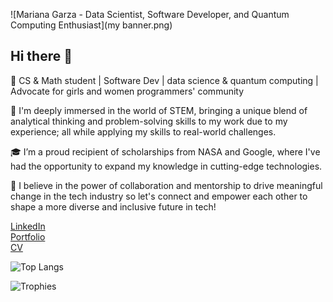 ![Mariana Garza - Data Scientist, Software Developer, and Quantum Computing Enthusiast](my banner.png)

## Hi there 👋

🌟 CS & Math student | Software Dev | data science & quantum computing | Advocate for girls and women programmers' community

🚀 I'm deeply immersed in the world of STEM, bringing a unique blend of analytical thinking and problem-solving skills to my work due to my experience; all while applying my skills to real-world challenges.  

🎓 I’m a proud recipient of scholarships from NASA and Google, where I've had the opportunity to expand my knowledge in cutting-edge technologies.  

🤝 I believe in the power of collaboration and mentorship to drive meaningful change in the tech industry so let's connect and empower each other to shape a more diverse and inclusive future in tech!

[LinkedIn](https://www.linkedin.com/in/garza-cedillo/)  
[Portfolio](https://astrolemonmar.com/)  
[CV](https://drive.google.com/file/d/1tSZICEIfXdBELuO2p93mLzqfBGWxIR7s/view)

![Top Langs](https://github-readme-stats.vercel.app/api/top-langs/?username=astrolemonmarafk&theme=tokyonight&hide_border=false&include_all_commits=false&count_private=false&layout=compact)

![Trophies](https://github-profile-trophy.vercel.app/?username=astrolemonmarafk&theme=tokyonight)


